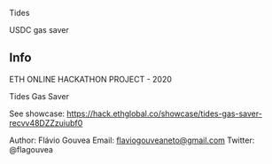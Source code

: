 Tides

USDC gas saver

## Info

ETH ONLINE HACKATHON PROJECT - 2020

Tides Gas Saver

See showcase: https://hack.ethglobal.co/showcase/tides-gas-saver-recvv48DZZzuiubf0

Author: Flávio Gouvea 
Email: flaviogouveaneto@gmail.com 
Twitter: @flagouvea
